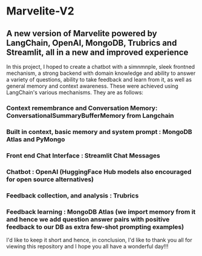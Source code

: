# Marvelite-V2
## A new version of Marvelite powered by LangChain, OpenAI, MongoDB, Trubrics and Streamlit, all in a new and improved experience

In this project, I hoped to create a chatbot with a simnmnple, sleek frontned mechanism, a strong backend with domain knowledge and ability to answer a variety of questions, ability to take feedback and learn from it, as well as general memory and context awareness.
These were achieved using LangChain's various mechanisms. They are as follows:

### Context remembrance and Conversation Memory: ConversationalSummaryBufferMemory from Langchain
### Built in context, basic memory and system prompt : MongoDB Atlas and PyMongo
### Front end Chat Interface : Streamlit Chat Messages
### Chatbot : OpenAI (HuggingFace Hub models also encouraged for open source alternatives)
### Feedback collection, and analysis : Trubrics
### Feedback learning : MongoDB Atlas (we import memory from it and hence we add question answer pairs with positive feedback to our DB as extra few-shot prompting examples)

I'd like to keep it short and hence, in conclusion, I'd like to thank you all for viewing this repository and I hope you all have a wonderful day!!!


